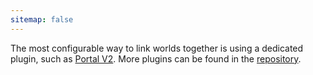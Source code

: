 ```yaml
---
sitemap: false
---
```

The most configurable way to link worlds together is using a dedicated plugin, such as [Portal V2](https://forum.cuberite.org/thread-2157.html). More plugins can be found in the [repository](https://forum.cuberite.org/forum-2.html).
